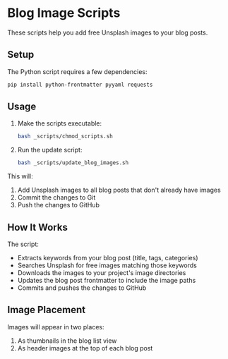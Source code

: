 # Blog Image Scripts

These scripts help you add free Unsplash images to your blog posts.

## Setup

The Python script requires a few dependencies:

```bash
pip install python-frontmatter pyyaml requests
```

## Usage

1. Make the scripts executable:
   ```bash
   bash _scripts/chmod_scripts.sh
   ```

2. Run the update script:
   ```bash
   bash _scripts/update_blog_images.sh
   ```

This will:
1. Add Unsplash images to all blog posts that don't already have images
2. Commit the changes to Git
3. Push the changes to GitHub

## How It Works

The script:
- Extracts keywords from your blog post (title, tags, categories)
- Searches Unsplash for free images matching those keywords
- Downloads the images to your project's image directories
- Updates the blog post frontmatter to include the image paths
- Commits and pushes the changes to GitHub

## Image Placement

Images will appear in two places:
1. As thumbnails in the blog list view
2. As header images at the top of each blog post
